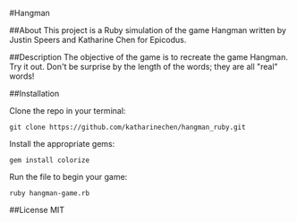 #Hangman

##About
This project is a Ruby simulation of the game Hangman written by Justin Speers and Katharine Chen for Epicodus.

##Description
The objective of the game is to recreate the game Hangman. Try it out. Don't be surprise by the length of the words; they are all "real" words! 

##Installation 

Clone the repo in your terminal: 

    git clone https://github.com/katharinechen/hangman_ruby.git

Install the appropriate gems: 

    gem install colorize 

Run the file to begin your game: 

    ruby hangman-game.rb 

##License
MIT
